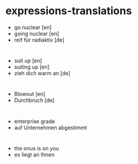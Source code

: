 # expressions-translations

* go nuclear [en]
* going nuclear [en]
* reif für radiaktiv [de]

#

* suit up [en]
* suiting up [en]
* zieh dich warm an [de]

#

* Blowout [en]
* Durchbruch [de]

#

* enterprise grade
* auf Unternehmen abgestimmt

#

* the onus is on you
* es liegt an Ihnen
